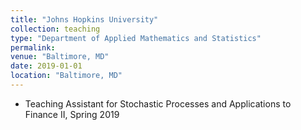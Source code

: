 ```yaml
---
title: "Johns Hopkins University"
collection: teaching
type: "Department of Applied Mathematics and Statistics"
permalink: 
venue: "Baltimore, MD"
date: 2019-01-01
location: "Baltimore, MD"
---
```


* Teaching Assistant for Stochastic Processes and Applications to Finance II, Spring 2019

